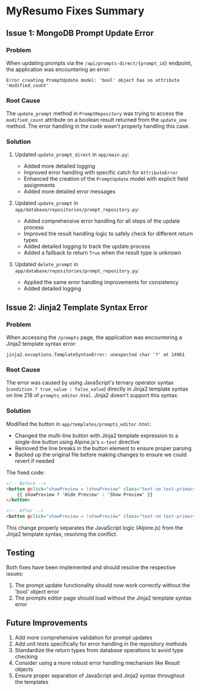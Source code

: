 # MyResumo Fixes Summary

## Issue 1: MongoDB Prompt Update Error

### Problem
When updating prompts via the `/api/prompts-direct/{prompt_id}` endpoint, the application was encountering an error:
```
Error creating PromptUpdate model: 'bool' object has no attribute 'modified_count'
```

### Root Cause
The `update_prompt` method in `PromptRepository` was trying to access the `modified_count` attribute on a boolean result returned from the `update_one` method. The error handling in the code wasn't properly handling this case.

### Solution
1. Updated `update_prompt_direct` in `app/main.py`:
   - Added more detailed logging
   - Improved error handling with specific catch for `AttributeError`
   - Enhanced the creation of the `PromptUpdate` model with explicit field assignments
   - Added more detailed error messages

2. Updated `update_prompt` in `app/database/repositories/prompt_repository.py`:
   - Added comprehensive error handling for all steps of the update process
   - Improved the result handling logic to safely check for different return types
   - Added detailed logging to track the update process
   - Added a fallback to return `True` when the result type is unknown

3. Updated `delete_prompt` in `app/database/repositories/prompt_repository.py`:
   - Applied the same error handling improvements for consistency
   - Added detailed logging

## Issue 2: Jinja2 Template Syntax Error

### Problem
When accessing the `/prompts` page, the application was encountering a Jinja2 template syntax error:
```
jinja2.exceptions.TemplateSyntaxError: unexpected char '?' at 14961
```

### Root Cause
The error was caused by using JavaScript's ternary operator syntax (`condition ? true_value : false_value`) directly in Jinja2 template syntax on line 218 of `prompts_editor.html`. Jinja2 doesn't support this syntax.

### Solution
Modified the button in `app/templates/prompts_editor.html`:
- Changed the multi-line button with Jinja2 template expression to a single-line button using Alpine.js's `x-text` directive
- Removed the line breaks in the button element to ensure proper parsing
- Backed up the original file before making changes to ensure we could revert if needed

The fixed code:
```html
<!-- Before -->
<button @click="showPreview = !showPreview" class="text-sm text-primary-600 hover:text-primary-800">
    {{ showPreview ? 'Hide Preview' : 'Show Preview' }}
</button>

<!-- After -->
<button @click="showPreview = !showPreview" class="text-sm text-primary-600 hover:text-primary-800" x-text="showPreview ? 'Hide Preview' : 'Show Preview'"></button>
```

This change properly separates the JavaScript logic (Alpine.js) from the Jinja2 template syntax, resolving the conflict.

## Testing
Both fixes have been implemented and should resolve the respective issues:
1. The prompt update functionality should now work correctly without the 'bool' object error
2. The prompts editor page should load without the Jinja2 template syntax error

## Future Improvements
1. Add more comprehensive validation for prompt updates
2. Add unit tests specifically for error handling in the repository methods
3. Standardize the return types from database operations to avoid type checking
4. Consider using a more robust error handling mechanism like Result objects
5. Ensure proper separation of JavaScript and Jinja2 syntax throughout the templates
